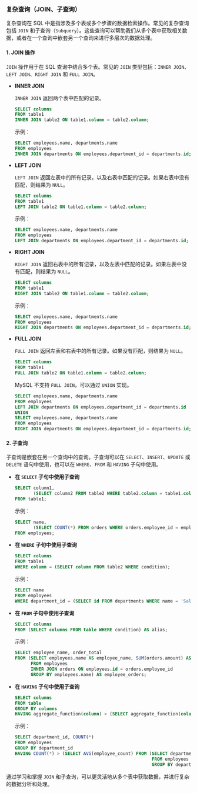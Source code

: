 ### 复杂查询（JOIN、子查询）

复杂查询在 SQL 中是指涉及多个表或多个步骤的数据检索操作。常见的复杂查询包括 `JOIN` 和子查询（`Subquery`）。这些查询可以帮助我们从多个表中获取相关数据，或者在一个查询中嵌套另一个查询来进行多层次的数据处理。

#### 1. **JOIN 操作**

`JOIN` 操作用于在 SQL 查询中结合多个表。常见的 `JOIN` 类型包括：`INNER JOIN`、`LEFT JOIN`、`RIGHT JOIN` 和 `FULL JOIN`。

- **INNER JOIN**

  `INNER JOIN` 返回两个表中匹配的记录。

  ```sql
  SELECT columns
  FROM table1
  INNER JOIN table2 ON table1.column = table2.column;
  ```

  示例：
  ```sql
  SELECT employees.name, departments.name
  FROM employees
  INNER JOIN departments ON employees.department_id = departments.id;
  ```

- **LEFT JOIN**

  `LEFT JOIN` 返回左表中的所有记录，以及右表中匹配的记录。如果右表中没有匹配，则结果为 `NULL`。

  ```sql
  SELECT columns
  FROM table1
  LEFT JOIN table2 ON table1.column = table2.column;
  ```

  示例：
  ```sql
  SELECT employees.name, departments.name
  FROM employees
  LEFT JOIN departments ON employees.department_id = departments.id;
  ```

- **RIGHT JOIN**

  `RIGHT JOIN` 返回右表中的所有记录，以及左表中匹配的记录。如果左表中没有匹配，则结果为 `NULL`。

  ```sql
  SELECT columns
  FROM table1
  RIGHT JOIN table2 ON table1.column = table2.column;
  ```

  示例：
  ```sql
  SELECT employees.name, departments.name
  FROM employees
  RIGHT JOIN departments ON employees.department_id = departments.id;
  ```

- **FULL JOIN**

  `FULL JOIN` 返回左表和右表中的所有记录。如果没有匹配，则结果为 `NULL`。

  ```sql
  SELECT columns
  FROM table1
  FULL JOIN table2 ON table1.column = table2.column;
  ```

  MySQL 不支持 `FULL JOIN`，可以通过 `UNION` 实现。

  ```sql
  SELECT employees.name, departments.name
  FROM employees
  LEFT JOIN departments ON employees.department_id = departments.id
  UNION
  SELECT employees.name, departments.name
  FROM employees
  RIGHT JOIN departments ON employees.department_id = departments.id;
  ```

#### 2. **子查询**

子查询是嵌套在另一个查询中的查询。子查询可以在 `SELECT`、`INSERT`、`UPDATE` 或 `DELETE` 语句中使用，也可以在 `WHERE`、`FROM` 和 `HAVING` 子句中使用。

- **在 `SELECT` 子句中使用子查询**

  ```sql
  SELECT column1,
         (SELECT column2 FROM table2 WHERE table2.column = table1.column) AS alias
  FROM table1;
  ```

  示例：
  ```sql
  SELECT name,
         (SELECT COUNT(*) FROM orders WHERE orders.employee_id = employees.id) AS order_count
  FROM employees;
  ```

- **在 `WHERE` 子句中使用子查询**

  ```sql
  SELECT columns
  FROM table1
  WHERE column = (SELECT column FROM table2 WHERE condition);
  ```

  示例：
  ```sql
  SELECT name
  FROM employees
  WHERE department_id = (SELECT id FROM departments WHERE name = 'Sales');
  ```

- **在 `FROM` 子句中使用子查询**

  ```sql
  SELECT columns
  FROM (SELECT columns FROM table WHERE condition) AS alias;
  ```

  示例：
  ```sql
  SELECT employee_name, order_total
  FROM (SELECT employees.name AS employee_name, SUM(orders.amount) AS order_total
        FROM employees
        INNER JOIN orders ON employees.id = orders.employee_id
        GROUP BY employees.name) AS employee_orders;
  ```

- **在 `HAVING` 子句中使用子查询**

  ```sql
  SELECT columns
  FROM table
  GROUP BY columns
  HAVING aggregate_function(column) > (SELECT aggregate_function(column) FROM table WHERE condition);
  ```

  示例：
  ```sql
  SELECT department_id, COUNT(*)
  FROM employees
  GROUP BY department_id
  HAVING COUNT(*) > (SELECT AVG(employee_count) FROM (SELECT department_id, COUNT(*) AS employee_count
                                                      FROM employees
                                                      GROUP BY department_id) AS department_counts);
  ```

通过学习和掌握 `JOIN` 和子查询，可以更灵活地从多个表中获取数据，并进行复杂的数据分析和处理。